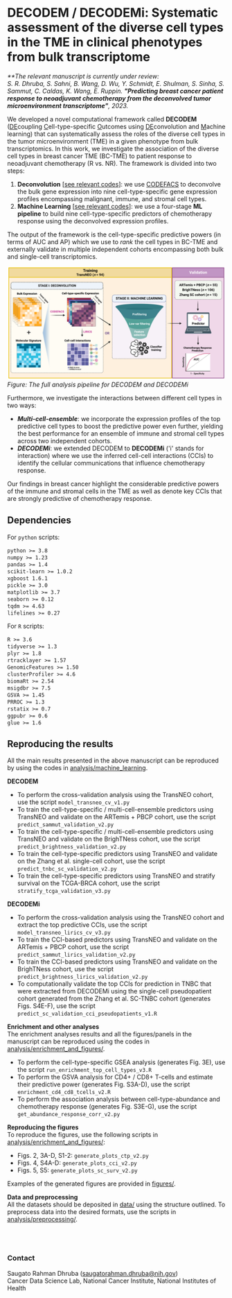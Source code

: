 # DECODEM / DECODEMi: Systematic assessment of the diverse cell types in the TME in clinical phenotypes from bulk transcriptome  

<i>**The relevant manuscript is currently under review:   
S. R. Dhruba, S. Sahni, B. Wang, D. Wu, Y. Schmidt, E. Shulman, S. Sinha, S. Sammut, C. Caldas, K. Wang, E. Ruppin. <b>"Predicting breast cancer patient response to neoadjuvant chemotherapy from the deconvolved tumor microenvironment transcriptome"</b>, 2023.  
</i>

We developed a novel computational framework called **DECODEM** (<ins>DE</ins>coupling <ins>C</ins>ell-type-specific <ins>O</ins>utcomes using <ins>DE</ins>convolution and <ins>M</ins>achine learning) that can systematically assess the roles of the diverse cell types in the tumor microenvironment (TME) in a given phenotype from bulk transcriptomics. In this work, we investigate the association of the diverse cell types in breast cancer TME (BC-TME) to patient response to neoadjuvant chemotherapy (R vs. NR). The framework is divided into two steps:  

1. <b>Deconvolution</b> [[see relevant codes](./analysis/deconvolution/)]: we use [CODEFACS](https://github.com/ruppinlab/CODEFACS/) to deconvolve the bulk gene expression into nine cell-type-specific gene expression profiles encompassing malignant, immune, and stromal cell types.  
2. <b>Machine Learning</b> [[see relevant codes](./analysis/machine_learning/)]: we use a four-stage **ML pipeline** to build nine cell-type-specific predictors of chemotherapy response using the deconvolved expression profiles.    

The output of the framework is the cell-type-specific predictive powers (in terms of AUC and AP) which we use to *rank* the cell types in BC-TME and externally validate in multiple independent cohorts encompassing both bulk and single-cell transcriptomics.  

![DECODEM](./figures/Fig1_DECODEM_v2.png)  
*Figure: The full analysis pipeline for DECODEM and DECODEMi*  
  
Furthermore, we investigate the interactions between different cell types in two ways:  
* <b><i>Multi-cell-ensemble</i></b>: we incorporate the expression profiles of the top predictive cell types to boost the predictive power even further, yielding the best performance for an ensemble of immune and stromal cell types across two independent cohorts.  
* <b><i>DECODEMi</i></b>: we extended DECODEM to **DECODEMi** ('i' stands for interaction) where we use the inferred cell-cell interactions (CCIs) to identify the cellular communications that influence chemotherapy response.  

Our findings in breast cancer highlight the considerable predictive powers of the immune and stromal cells in the TME as well as denote key CCIs that are strongly predictive of chemotherapy response.  


## Dependencies  
For `python` scripts:  
```
python >= 3.8  
numpy >= 1.23   
pandas >= 1.4  
scikit-learn >= 1.0.2  
xgboost 1.6.1
pickle >= 3.0  
matplotlib >= 3.7
seaborn >= 0.12
tqdm >= 4.63  
lifelines >= 0.27  
```  
  
For `R` scripts:  
```
R >= 3.6  
tidyverse >= 1.3  
plyr >= 1.8
rtracklayer >= 1.57  
GenomicFeatures >= 1.50
clusterProfiler >= 4.6  
biomaRt >= 2.54  
msigdbr >= 7.5  
GSVA >= 1.45  
PRROC >= 1.3  
rstatix >= 0.7  
ggpubr >= 0.6  
glue >= 1.6  
```


## Reproducing the results
All the main results presented in the above manuscript can be reproduced by using the codes in [analysis/machine_learning](analysis/machine_learning/). 

<b>DECODEM</b>  
- To perform the cross-validation analysis using the TransNEO cohort, use the script `model_transneo_cv_v1.py`  
- To train the cell-type-specific / multi-cell-ensemble predictors using TransNEO and validate on the ARTemis + PBCP cohort, use the script `predict_sammut_validation_v2.py`  
- To train the cell-type-specific / multi-cell-ensemble predictors using TransNEO and validate on the BrighTNess cohort, use the script `predict_brightness_validation_v2.py`  
- To train the cell-type-specific predictors using TransNEO and validate on the Zhang et al. single-cell cohort, use the script `predict_tnbc_sc_validation_v2.py`  
- To train the cell-type-specific predictors using TransNEO and stratify survival on the TCGA-BRCA cohort, use the script `stratify_tcga_validation_v3.py` 


<b>DECODEMi</b>  
- To perform the cross-validation analysis using the TransNEO cohort and extract the top predictive CCIs, use the script `model_transneo_lirics_cv_v3.py`  
- To train the CCI-based predictors using TransNEO and validate on the ARTemis + PBCP cohort, use the script `predict_sammut_lirics_validation_v2.py`  
- To train the CCI-based predictors using TransNEO and validate on the BrighTNess cohort, use the script `predict_brightness_lirics_validation_v2.py`  
- To computationally validate the top CCIs for prediction in TNBC that were extracted from DECODEMi using the single-cell pseudopatient cohort generated from the Zhang et al. SC-TNBC cohort (generates Figs. S4E-F),  use the script `predict_sc_validation_cci_pseudopatients_v1.R`  


<b>Enrichment and other analyses</b>  
The enrichment analyses results and all the figures/panels in the manuscript can be reproduced using the codes in [analysis/enrichment_and_figures/](analysis/enrichment_and_figures/).  
- To perform the cell-type-specific GSEA analysis (generates Fig. 3E), use the script `run_enrichment_top_cell_types_v3.R`
- To perform the GSVA analysis for CD4+ / CD8+ T-cells and estimate their predictive power (generates Fig. S3A-D), use the script `enrichment_cd4_cd8_tcells_v2.R`   
- To perform the association analysis between cell-type-abundance and chemotherapy response (generates Fig. S3E-G), use the script `get_abundance_response_corr_v2.py`  


<b>Reproducing the figures</b>  
To reproduce the figures, use the following scripts in [analysis/enrichment_and_figures/](analysis/enrichment_and_figures/):  
- Figs. 2, 3A-D, S1-2: `generate_plots_ctp_v2.py`  
- Figs. 4, S4A-D: `generate_plots_cci_v2.py`  
- Figs. 5, S5: `generate_plots_sc_surv_v2.py`  

Examples of the generated figures are provided in [figures/](figures/). 


<b>Data and preprocessing</b>  
All the datasets should be deposited in [data/](data/) using the structure outlined. To preprocess data into the desired formats, use the scripts in  [analysis/preprocessing/](analysis/preprocessing/).  


  
<br></br>
### Contact
Saugato Rahman Dhruba (saugatorahman.dhruba@nih.gov)  
Cancer Data Science Lab, National Cancer Institute, National Institutes of Health  
